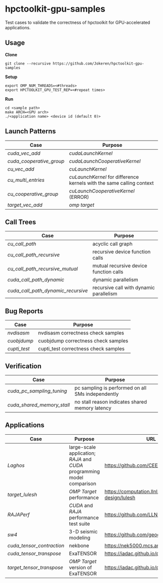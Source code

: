 # hpctoolkit-gpu-samples

Test cases to validate the correctness of hpctoolkit for GPU-accelerated applications.

## Usage

**Clone**

    git clone --recursive https://github.com/Jokeren/hpctoolkit-gpu-samples

**Setup**

    export OMP_NUM_THREADS=<#threads>
    export HPCTOOLKIT_GPU_TEST_REP=<#repeat times>

**Run**

    cd <sample path>
    make ARCH=<GPU arch>
    ./<application name> <device id (default 0)>

## Launch Patterns

|**Case**                         |**Purpose**                      |
|-----------------------------|-----------------------------|
|*cuda_vec_add* | *cudaLaunchKernel*|
|*cuda_cooperative_group*| *cudaLaunchCooperativeKernel* |
|*cu_vec_add* | *cuLaunchKernel*|
|*cu_multi_entries* | *cuLaunchKernel* for difference kernels with the same calling context |
|*cu_cooperative_group*| *cuLaunchCooperativeKernel* (ERROR) |
|*target_vec_add* | *omp target* |

## Call Trees

|**Case**                         |**Purpose**                      |
|-----------------------------|-----------------------------|
|*cu_call_path* | acyclic call graph |
|*cu_call_path_recursive* | recursive device function calls |
|*cu_call_path_recursive_mutual* | mutual recursive device function calls |
|*cuda_call_path_dynamic* | dynamic parallelism |
|*cuda_call_path_dynamic_recursive* | recursive call with dynamic parallelism |

## Bug Reports

|**Case**                         |**Purpose**                      |
|-----------------------------|-----------------------------|
|*nvdisasm* | nvdisasm correctness check samples |
|*cuobjdump* | cuobjdump correctness check samples |
|*cupti_test* | cupti\_test correctness check samples |

## Verification

|**Case**                         |**Purpose**                      |
|-----------------------------|-----------------------------|
|*cuda_pc_sampling_tuning* | pc sampling is performed on all SMs independently |
|*cuda_shared_memory_stall* | no stall reason indicates shared memory latency |

## Applications

|**Case**                         |**Purpose**                      | **URL** |
|-----------------------------|-----------------------------|----|
|*Laghos*| large-scale application; *RAJA* and *CUDA* programming model comparison |https://github.com/CEED/Laghos|
|*target_lulesh* | *OMP Target* performance |https://computation.llnl.gov/projects/co-design/lulesh|
|*RAJAPerf* | *CUDA* and *RAJA* performance test suite |https://github.com/LLNL/RAJAPerf|
|*sw4* | 3-D seismic modeling |https://github.com/geodynamics/sw4|
|*cuda_tensor_contraction*| nekbone | https://nek5000.mcs.anl.gov/|
|*cuda_tensor_transpose*| ExaTENSOR | https://iadac.github.io/projects/|
|*target_tensor_transpose*| *OMP Target* version of ExaTENSOR | https://iadac.github.io/projects/|
